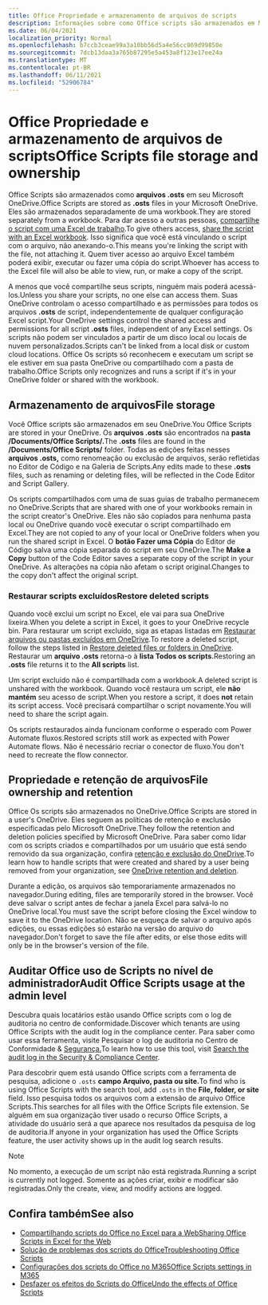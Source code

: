```yaml
---
title: Office Propriedade e armazenamento de arquivos de scripts
description: Informações sobre como Office scripts são armazenados em Microsoft OneDrive e transferidos entre proprietários.
ms.date: 06/04/2021
localization_priority: Normal
ms.openlocfilehash: b7ccb3ceae99a3a10bb56d5a4e56cc869d99850e
ms.sourcegitcommit: 7dcb13daa3a765b87295e5a453a8f123e17ee24a
ms.translationtype: MT
ms.contentlocale: pt-BR
ms.lasthandoff: 06/11/2021
ms.locfileid: "52906784"
---
```

# <a name="office-scripts-file-storage-and-ownership"></a><span data-ttu-id="a0d96-103">Office Propriedade e armazenamento de arquivos de scripts</span><span class="sxs-lookup"><span data-stu-id="a0d96-103">Office Scripts file storage and ownership</span></span>

<span data-ttu-id="a0d96-104">Office Scripts são armazenados como **arquivos .osts** em seu Microsoft OneDrive.</span><span class="sxs-lookup"><span data-stu-id="a0d96-104">Office Scripts are stored as **.osts** files in your Microsoft OneDrive.</span></span> <span data-ttu-id="a0d96-105">Eles são armazenados separadamente de uma workbook.</span><span class="sxs-lookup"><span data-stu-id="a0d96-105">They are stored separately from a workbook.</span></span> <span data-ttu-id="a0d96-106">Para dar acesso a outras pessoas, [compartilhe o script com uma Excel de trabalho](excel.md#sharing-scripts).</span><span class="sxs-lookup"><span data-stu-id="a0d96-106">To give others access, [share the script with an Excel workbook](excel.md#sharing-scripts).</span></span> <span data-ttu-id="a0d96-107">Isso significa que você está vinculando o script com o arquivo, não anexando-o.</span><span class="sxs-lookup"><span data-stu-id="a0d96-107">This means you're linking the script with the file, not attaching it.</span></span> <span data-ttu-id="a0d96-108">Quem tiver acesso ao arquivo Excel também poderá exibir, executar ou fazer uma cópia do script.</span><span class="sxs-lookup"><span data-stu-id="a0d96-108">Whoever has access to the Excel file will also be able to view, run, or make a copy of the script.</span></span>

<span data-ttu-id="a0d96-109">A menos que você compartilhe seus scripts, ninguém mais poderá acessá-los.</span><span class="sxs-lookup"><span data-stu-id="a0d96-109">Unless you share your scripts, no one else can access them.</span></span> <span data-ttu-id="a0d96-110">Suas OneDrive controlam o acesso compartilhado e as permissões para todos os arquivos **.osts** de script, independentemente de qualquer configuração Excel script.</span><span class="sxs-lookup"><span data-stu-id="a0d96-110">Your OneDrive settings control the shared access and permissions for all script **.osts** files, independent of any Excel settings.</span></span> <span data-ttu-id="a0d96-111">Os scripts não podem ser vinculados a partir de um disco local ou locais de nuvem personalizados.</span><span class="sxs-lookup"><span data-stu-id="a0d96-111">Scripts can't be linked from a local disk or custom cloud locations.</span></span> <span data-ttu-id="a0d96-112">Office Os scripts só reconhecem e executam um script se ele estiver em sua pasta OneDrive ou compartilhado com a pasta de trabalho.</span><span class="sxs-lookup"><span data-stu-id="a0d96-112">Office Scripts only recognizes and runs a script if it's in your OneDrive folder or shared with the workbook.</span></span>

## <a name="file-storage"></a><span data-ttu-id="a0d96-113">Armazenamento de arquivos</span><span class="sxs-lookup"><span data-stu-id="a0d96-113">File storage</span></span>

<span data-ttu-id="a0d96-114">Você Office scripts são armazenados em seu OneDrive.</span><span class="sxs-lookup"><span data-stu-id="a0d96-114">You Office Scripts are stored in your OneDrive.</span></span> <span data-ttu-id="a0d96-115">Os **arquivos .osts** são encontrados na **pasta /Documents/Office Scripts/.**</span><span class="sxs-lookup"><span data-stu-id="a0d96-115">The **.osts** files are found in the **/Documents/Office Scripts/** folder.</span></span> <span data-ttu-id="a0d96-116">Todas as edições feitas nesses **arquivos .osts,** como renomeação ou exclusão de arquivos, serão refletidas no Editor de Código e na Galeria de Scripts.</span><span class="sxs-lookup"><span data-stu-id="a0d96-116">Any edits made to these **.osts** files, such as renaming or deleting files, will be reflected in the Code Editor and Script Gallery.</span></span>

<span data-ttu-id="a0d96-117">Os scripts compartilhados com uma de suas guias de trabalho permanecem no OneDrive.</span><span class="sxs-lookup"><span data-stu-id="a0d96-117">Scripts that are shared with one of your workbooks remain in the script creator's OneDrive.</span></span> <span data-ttu-id="a0d96-118">Eles não são copiados para nenhuma pasta local ou OneDrive quando você executar o script compartilhado em Excel.</span><span class="sxs-lookup"><span data-stu-id="a0d96-118">They are not copied to any of your local or OneDrive folders when you run the shared script in Excel.</span></span> <span data-ttu-id="a0d96-119">O **botão Fazer uma Cópia** do Editor de Código salva uma cópia separada do script em seu OneDrive.</span><span class="sxs-lookup"><span data-stu-id="a0d96-119">The **Make a Copy** button of the Code Editor saves a separate copy of the script in your OneDrive.</span></span> <span data-ttu-id="a0d96-120">As alterações na cópia não afetam o script original.</span><span class="sxs-lookup"><span data-stu-id="a0d96-120">Changes to the copy don't affect the original script.</span></span>

### <a name="restore-deleted-scripts"></a><span data-ttu-id="a0d96-121">Restaurar scripts excluídos</span><span class="sxs-lookup"><span data-stu-id="a0d96-121">Restore deleted scripts</span></span>

<span data-ttu-id="a0d96-122">Quando você exclui um script no Excel, ele vai para sua OneDrive lixeira.</span><span class="sxs-lookup"><span data-stu-id="a0d96-122">When you delete a script in Excel, it goes to your OneDrive recycle bin.</span></span> <span data-ttu-id="a0d96-123">Para restaurar um script excluído, siga as etapas listadas em [Restaurar arquivos ou pastas excluídos em OneDrive](https://support.microsoft.com/office/restore-deleted-files-or-folders-in-onedrive-949ada80-0026-4db3-a953-c99083e6a84f).</span><span class="sxs-lookup"><span data-stu-id="a0d96-123">To restore a deleted script, follow the steps listed in [Restore deleted files or folders in OneDrive](https://support.microsoft.com/office/restore-deleted-files-or-folders-in-onedrive-949ada80-0026-4db3-a953-c99083e6a84f).</span></span> <span data-ttu-id="a0d96-124">Restaurar um **arquivo .osts** retorna-o à **lista Todos os scripts.**</span><span class="sxs-lookup"><span data-stu-id="a0d96-124">Restoring an **.osts** file returns it to the **All scripts** list.</span></span>

<span data-ttu-id="a0d96-125">Um script excluído não é compartilhada com a workbook.</span><span class="sxs-lookup"><span data-stu-id="a0d96-125">A deleted script is unshared with the workbook.</span></span> <span data-ttu-id="a0d96-126">Quando você restaura um script, ele **não mantém** seu acesso de script.</span><span class="sxs-lookup"><span data-stu-id="a0d96-126">When you restore a script, it does **not** retain its script access.</span></span> <span data-ttu-id="a0d96-127">Você precisará compartilhar o script novamente.</span><span class="sxs-lookup"><span data-stu-id="a0d96-127">You will need to share the script again.</span></span>

<span data-ttu-id="a0d96-128">Os scripts restaurados ainda funcionam conforme o esperado com Power Automate fluxos.</span><span class="sxs-lookup"><span data-stu-id="a0d96-128">Restored scripts still work as expected with Power Automate flows.</span></span> <span data-ttu-id="a0d96-129">Não é necessário recriar o conector de fluxo.</span><span class="sxs-lookup"><span data-stu-id="a0d96-129">You don't need to recreate the flow connector.</span></span>

## <a name="file-ownership-and-retention"></a><span data-ttu-id="a0d96-130">Propriedade e retenção de arquivos</span><span class="sxs-lookup"><span data-stu-id="a0d96-130">File ownership and retention</span></span>

<span data-ttu-id="a0d96-131">Office Os scripts são armazenados no OneDrive.</span><span class="sxs-lookup"><span data-stu-id="a0d96-131">Office Scripts are stored in a user's OneDrive.</span></span> <span data-ttu-id="a0d96-132">Eles seguem as políticas de retenção e exclusão especificadas pelo Microsoft OneDrive.</span><span class="sxs-lookup"><span data-stu-id="a0d96-132">They follow the retention and deletion policies specified by Microsoft OneDrive.</span></span> <span data-ttu-id="a0d96-133">Para saber como lidar com os scripts criados e compartilhados por um usuário que está sendo removido da sua organização, confira [retenção e exclusão do OneDrive](/onedrive/retention-and-deletion).</span><span class="sxs-lookup"><span data-stu-id="a0d96-133">To learn how to handle scripts that were created and shared by a user being removed from your organization, see [OneDrive retention and deletion](/onedrive/retention-and-deletion).</span></span>

<span data-ttu-id="a0d96-134">Durante a edição, os arquivos são temporariamente armazenados no navegador.</span><span class="sxs-lookup"><span data-stu-id="a0d96-134">During editing, files are temporarily stored in the browser.</span></span> <span data-ttu-id="a0d96-135">Você deve salvar o script antes de fechar a janela Excel para salvá-lo no OneDrive local.</span><span class="sxs-lookup"><span data-stu-id="a0d96-135">You must save the script before closing the Excel window to save it to the OneDrive location.</span></span> <span data-ttu-id="a0d96-136">Não se esqueça de salvar o arquivo após edições, ou essas edições só estarão na versão do arquivo do navegador.</span><span class="sxs-lookup"><span data-stu-id="a0d96-136">Don't forget to save the file after edits, or else those edits will only be in the browser's version of the file.</span></span>

## <a name="audit-office-scripts-usage-at-the-admin-level"></a><span data-ttu-id="a0d96-137">Auditar Office uso de Scripts no nível de administrador</span><span class="sxs-lookup"><span data-stu-id="a0d96-137">Audit Office Scripts usage at the admin level</span></span>

<span data-ttu-id="a0d96-138">Descubra quais locatários estão usando Office scripts com o log de auditoria no centro de conformidade.</span><span class="sxs-lookup"><span data-stu-id="a0d96-138">Discover which tenants are using Office Scripts with the audit log in the compliance center.</span></span> <span data-ttu-id="a0d96-139">Para saber como usar essa ferramenta, visite Pesquisar o log de auditoria no Centro de Conformidade & [Segurança.](/microsoft-365/compliance/search-the-audit-log-in-security-and-compliance?view=o365-worldwide&preserve-view=true#search-the-audit-log)</span><span class="sxs-lookup"><span data-stu-id="a0d96-139">To learn how to use this tool, visit [Search the audit log in the Security & Compliance Center](/microsoft-365/compliance/search-the-audit-log-in-security-and-compliance?view=o365-worldwide&preserve-view=true#search-the-audit-log).</span></span>

<span data-ttu-id="a0d96-140">Para descobrir quem está usando Office scripts com a ferramenta de pesquisa, adicione o `.osts` **campo Arquivo, pasta ou site.**</span><span class="sxs-lookup"><span data-stu-id="a0d96-140">To find who is using Office Scripts with the search tool, add `.osts` in the **File, folder, or site** field.</span></span> <span data-ttu-id="a0d96-141">Isso pesquisa todos os arquivos com a extensão de arquivo Office Scripts.</span><span class="sxs-lookup"><span data-stu-id="a0d96-141">This searches for all files with the Office Scripts file extension.</span></span> <span data-ttu-id="a0d96-142">Se alguém em sua organização tiver usado o recurso Office Scripts, a atividade do usuário será a que aparece nos resultados da pesquisa de log de auditoria.</span><span class="sxs-lookup"><span data-stu-id="a0d96-142">If anyone in your organization has used the Office Scripts feature, the user activity shows up in the audit log search results.</span></span>

> [!NOTE]
> <span data-ttu-id="a0d96-143">No momento, a execução de um script não está registrada.</span><span class="sxs-lookup"><span data-stu-id="a0d96-143">Running a script is currently not logged.</span></span> <span data-ttu-id="a0d96-144">Somente as ações criar, exibir e modificar são registradas.</span><span class="sxs-lookup"><span data-stu-id="a0d96-144">Only the create, view, and modify actions are logged.</span></span>

## <a name="see-also"></a><span data-ttu-id="a0d96-145">Confira também</span><span class="sxs-lookup"><span data-stu-id="a0d96-145">See also</span></span>

- [<span data-ttu-id="a0d96-146">Compartilhando scripts do Office no Excel para a Web</span><span class="sxs-lookup"><span data-stu-id="a0d96-146">Sharing Office Scripts in Excel for the Web</span></span>](https://support.microsoft.com/office/sharing-office-scripts-in-excel-for-the-web-226eddbc-3a44-4540-acfe-fccda3d1122b)
- [<span data-ttu-id="a0d96-147">Solução de problemas dos scripts do Office</span><span class="sxs-lookup"><span data-stu-id="a0d96-147">Troubleshooting Office Scripts</span></span>](../testing/troubleshooting.md)
- [<span data-ttu-id="a0d96-148">Configurações dos scripts do Office no M365</span><span class="sxs-lookup"><span data-stu-id="a0d96-148">Office Scripts settings in M365</span></span>](https://support.office.com/article/office-scripts-settings-in-m365-19d3c51a-6ca2-40ab-978d-60fa49554dcf)
- [<span data-ttu-id="a0d96-149">Desfazer os efeitos do Scripts do Office</span><span class="sxs-lookup"><span data-stu-id="a0d96-149">Undo the effects of Office Scripts</span></span>](../testing/undo.md)
